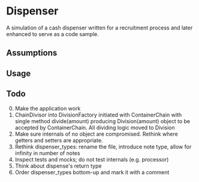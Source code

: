 # Dispenser
A simulation of a cash dispenser written for a recruitment process and
later enhanced to serve as a code sample.

## Assumptions

## Usage

## Todo
0. Make the application work
1. ChainDivisor into DivisionFactory initiated with ContainerChain
with single method divide(amount) producing Division(amount) object 
to be accepted by ContainerChain. All dividing logic moved to Division
2. Make sure internals of no object are compromised. Rethink
where getters and setters are appropriate.
3. Rethink dispenser_types: rename the file, introduce note type,
allow for infinity in number of notes
4. Inspect tests and mocks; do not test internals (e.g. processor)
5. Think about dispense's return type
6. Order dispenser_types bottom-up and mark it with a comment